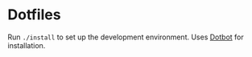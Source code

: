 # Dotfiles
Run `./install` to set up the development environment.
Uses [Dotbot](https://github.com/anishathalye/dotbot) for installation.
